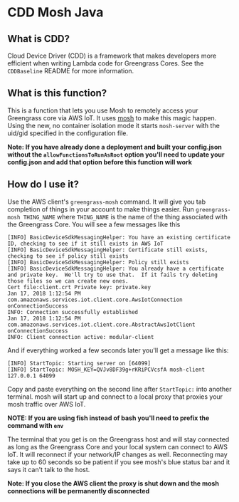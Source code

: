 # CDD Mosh Java

## What is CDD?

Cloud Device Driver (CDD) is a framework that makes developers more efficient when writing Lambda
code for Greengrass Cores.  See the `CDDBaseline` README for more information.

## What is this function?

This is a function that lets you use Mosh to remotely access your Greengrass core via AWS IoT.  It uses
[mosh](https://mosh.org/) to make this magic happen.  Using the new, no container isolation mode it starts `mosh-server`
with the uid/gid specified in the configuration file.

**Note: If you have already done a deployment and built your config.json without the `allowFunctionsToRunAsRoot` option
you'll need to update your config.json and add that option before this function will work**

## How do I use it?

Use the AWS client's `greengrass-mosh` command.  It will give you tab completion of things in your account
to make things easier.  Run `greengrass-mosh THING_NAME` where `THING_NAME` is the name of the thing associated
with the Greengrass Core.  You will see a few messages like this

```
[INFO] BasicDeviceSdkMessagingHelper: You have an existing certificate ID, checking to see if it still exists in AWS IoT
[INFO] BasicDeviceSdkMessagingHelper: Certificate still exists, checking to see if policy still exists
[INFO] BasicDeviceSdkMessagingHelper: Policy still exists
[INFO] BasicDeviceSdkMessagingHelper: You already have a certificate and private key.  We'll try to use that.  If it fails try deleting those files so we can create new ones.
Cert file:client.crt Private key: private.key
Jan 17, 2018 1:12:54 PM com.amazonaws.services.iot.client.core.AwsIotConnection onConnectionSuccess
INFO: Connection successfully established
Jan 17, 2018 1:12:54 PM com.amazonaws.services.iot.client.core.AbstractAwsIotClient onConnectionSuccess
INFO: Client connection active: modular-client
```

And if everything worked a few seconds later you'll get a message like this:

```
[INFO] StartTopic: Starting server on [64099]
[INFO] StartTopic: MOSH_KEY=QVJv8DF39g+rKRiPCVcsfA mosh-client 127.0.0.1 64099
```

Copy and paste everything on the second line after `StartTopic:` into another terminal.  mosh will start up and
connect to a local proxy that proxies your mosh traffic over AWS IoT.

**NOTE: If you are using fish instead of bash you'll need to prefix the command with `env`**

The terminal that you get is on the Greengrass host and will stay connected as long as the Greengrass Core and your
local system can connect to AWS IoT.  It will reconnect if your network/IP changes as well.  Reconnecting may take up
to 60 seconds so be patient if you see mosh's blue status bar and it says it can't talk to the host.

**Note: If you close the AWS client the proxy is shut down and the mosh connections will be permanently disconnected**

